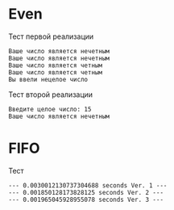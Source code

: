 # Even

Тест первой реализации
```
Ваше число является нечетным
Ваше число является нечетным
Ваше число является четным
Ваше число является четным
Вы ввели нецелое число
```
Тест второй реализации
```
Введите целое число: 15
Ваше число является нечетным
```
# FIFO
Тест
```
--- 0.0030012130737304688 seconds Ver. 1 ---
--- 0.001850128173828125 seconds Ver. 2 ---
--- 0.001965045928955078 seconds Ver. 3 ---
```
